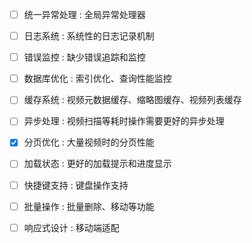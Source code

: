 
- [ ] 统一异常处理 : 全局异常处理器
- [ ] 日志系统 : 系统性的日志记录机制
- [ ] 错误监控 : 缺少错误追踪和监控
- [ ] 数据库优化 : 索引优化、查询性能监控
- [ ] 缓存系统 : 视频元数据缓存、缩略图缓存、视频列表缓存
- [ ] 异步处理 : 视频扫描等耗时操作需要更好的异步处理
- [X] 分页优化 : 大量视频时的分页性能
- [ ] 加载状态 : 更好的加载提示和进度显示
- [ ] 快捷键支持 : 键盘操作支持
- [ ] 批量操作 : 批量删除、移动等功能
- [ ] 响应式设计 : 移动端适配

